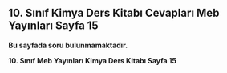 ## 10. Sınıf Kimya Ders Kitabı Cevapları Meb Yayınları Sayfa 15

**Bu sayfada soru bulunmamaktadır.**

**10. Sınıf Meb Yayınları Kimya Ders Kitabı Sayfa 15**
